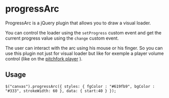 # progressArc

ProgressArc is a jQuery plugin that allows you to draw a visual loader.

You can control the loader using the `setProgress` custom event and get the current progress value using the `change` custom event.

The user can interact with the arc using his mouse or his finger. So you can use this plugin not just for visual loader but like for exemple a player volume control (like on the [pitchfork player](http://pitchfork.com/) ).

## Usage

``$("canvas").progressArc({
    styles: {
        fgColor : "#619fb9",
        bgColor : "#333",
        strokeWidth: 60
    },
    data: {
        start:40
    }
});``

